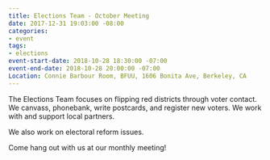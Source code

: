 ```yaml
---
title: Elections Team - October Meeting
date: 2017-12-31 19:03:00 -08:00
categories:
- event
tags:
- elections
event-start-date: 2018-10-28 18:30:00 -07:00
event-end-date: 2018-10-28 20:00:00 -07:00
Location: Connie Barbour Room, BFUU, 1606 Bonita Ave, Berkeley, CA
---
```


The Elections Team focuses on flipping red districts through voter contact. We canvass, phonebank, write postcards, and register new voters. We work with and support local partners.

We also work on electoral reform issues.

Come hang out with us at our monthly meeting!
